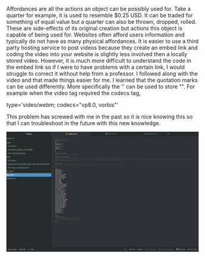 Affordances are all the actions an object can be possibly used for. Take a quarter for example, it is used to resemble $0.25 USD. It can be traded for something of equal value but a quarter can also be thrown, dropped, rolled. These are side-effects of its original creation but actions this object is capable of being used for. Websites often afford users information and typically do not have as many physical affordances.
It is easier to use a third party hosting service to post videos because they create an embed link and coding the video into your website is slightly less involved then a locally stored video. However, it is much more difficult to understand the code in the embed link so if I were to have problems with a certain link, I would struggle to correct it without help from a professor.
I followed along with the video and that made things easier for me. I learned that the quotation marks can be used differently. More specifically the '' can be used to store "". For example when the video tag required the codecs tag,  

type='video/webm; codecs="vp8.0, vorbis"'

This problem has screwed with me in the past so it is nice knowing this so that I can troubleshoot in the future with this new knowledge.

![Screenshot of Index](./images/screenshot-week8.png)
